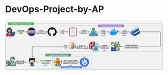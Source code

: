 # DevOps-Project-by-AP
<img src="https://github.com/vaibhavkapase1302/Cloud-Native-Monitoring-Application/blob/main/GitOps%20Architecture.jpg" alt="Example Image">
